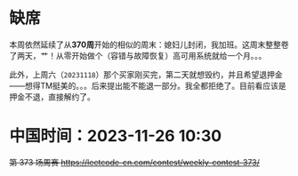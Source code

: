 
# 缺席

本周依然延续了从**370周**开始的相似的周末：媳妇儿封闭，我加班。这周末整整卷了两天，艹！从零开始做个（容错与故障恢复）高可用系统就给一个月。。。

此外，上周六（`20231118`）那个买家刚买完，第二天就想毁约，并且希望退押金——想得TM挺美的。。。后来提出能不能退一部分。我全都拒绝了。目前看应该是押金不退，直接解约了。

# 中国时间：2023-11-26 10:30

~~第 373 场周赛 https://leetcode-cn.com/contest/weekly-contest-373/~~
